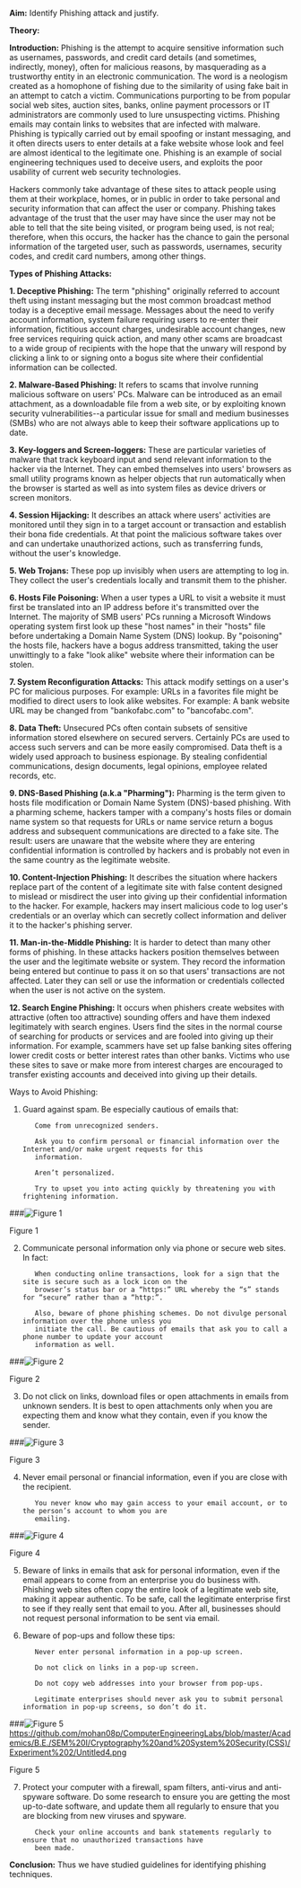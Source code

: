 **Aim:** Identify Phishing attack and justify.

**Theory:**

**Introduction:** Phishing is the attempt to acquire sensitive information such as usernames, passwords, and credit card details (and sometimes, indirectly, money), often for malicious reasons, by masquerading as a trustworthy entity in an electronic communication. The word is a neologism created as a homophone of fishing due to the similarity of using fake bait in an attempt to catch a victim. Communications purporting to be from popular social web sites, auction sites, banks, online payment processors or IT administrators are commonly used to lure unsuspecting victims. Phishing emails may contain links to websites that are infected with malware. Phishing is typically carried out by email spoofing or instant messaging, and it often directs users to enter details at a fake website whose look and feel are almost identical to the legitimate one. Phishing is an example of social engineering techniques used to deceive users, and exploits the poor usability of current web security technologies.

Hackers commonly take advantage of these sites to attack people using them at their workplace, homes, or in public in order to take personal and security information that can affect the user or company. Phishing takes advantage of the trust that the user may have since the user may not be able to tell that the site being visited, or program being used, is not real; therefore, when this occurs, the hacker has the chance to gain the personal information of the targeted user, such as passwords, usernames, security codes, and credit card numbers, among other things.

**Types of Phishing Attacks:**

**1. Deceptive Phishing:** The term "phishing" originally referred to account theft using instant messaging but the most common broadcast method today is a deceptive email message. Messages about the need to verify account information, system failure requiring users to re-enter their information, fictitious account charges, undesirable account changes, new free services requiring quick action, and many other scams are broadcast to a wide group of recipients with the hope that the unwary will respond by clicking a link to or signing onto a bogus site where their confidential information can be collected. 

**2. Malware-Based Phishing:** It refers to scams that involve running malicious software on users' PCs. Malware can be introduced as an email attachment, as a downloadable file from a web site, or by exploiting known security vulnerabilities--a particular issue for small and medium businesses (SMBs) who are not always able to keep their software applications up to date.

**3. Key-loggers and Screen-loggers:** These are particular varieties of malware that track keyboard input and send relevant information to the hacker via the Internet. They can embed themselves into users' browsers as small utility programs known as helper objects that run automatically when the browser is started as well as into system files as device drivers or screen monitors. 

**4. Session Hijacking:** It describes an attack where users' activities are monitored until they sign in to a target account or transaction and establish their bona fide credentials. At that point the malicious software takes over and can undertake unauthorized actions, such as transferring funds, without the user's knowledge. 

**5. Web Trojans:** These pop up invisibly when users are attempting to log in. They collect the user's credentials locally and transmit them to the phisher. 

**6. Hosts File Poisoning:** When a user types a URL to visit a website it must first be translated into an IP address before it's transmitted over the Internet. The majority of SMB users' PCs running a Microsoft Windows operating system first look up these "host names" in their "hosts" file before undertaking a Domain Name System (DNS) lookup. By "poisoning" the hosts file, hackers have a bogus address transmitted, taking the user unwittingly to a fake "look alike" website where their information can be stolen. 

**7. System Reconfiguration Attacks:** This attack modify settings on a user's PC for malicious purposes. For example: URLs in a favorites file might be modified to direct users to look alike websites. For example: A bank website URL may be changed from "bankofabc.com" to "bancofabc.com". 

**8. Data Theft:** Unsecured PCs often contain subsets of sensitive information stored elsewhere on secured servers. Certainly PCs are used to access such servers and can be more easily compromised. Data theft is a widely used approach to business espionage. By stealing confidential communications, design documents, legal opinions, employee related records, etc. 

**9. DNS-Based Phishing (a.k.a "Pharming"):** Pharming is the term given to hosts file modification or Domain Name System (DNS)-based phishing. With a pharming scheme, hackers tamper with a company's hosts files or domain name system so that requests for URLs or name service return a bogus address and subsequent communications are directed to a fake site. The result: users are unaware that the website where they are entering confidential information is controlled by hackers and is probably not even in the same country as the legitimate website.

**10. Content-Injection Phishing:** It describes the situation where hackers replace part of the content of a legitimate site with false content designed to mislead or misdirect the user into giving up their confidential information to the hacker. For example, hackers may insert malicious code to log user's credentials or an overlay which can secretly collect information and deliver it to the hacker's phishing server. 

**11. Man-in-the-Middle Phishing:** It is harder to detect than many other forms of phishing. In these attacks hackers position themselves between the user and the legitimate website or system. They record the information being entered but continue to pass it on so that users' transactions are not affected. Later they can sell or use the information or credentials collected when the user is not active on the system. 

**12. Search Engine Phishing:** It occurs when phishers create websites with attractive (often too attractive) sounding offers and have them indexed legitimately with search engines. Users find the sites in the normal course of searching for products or services and are fooled into giving up their information. For example, scammers have set up false banking sites offering lower credit costs or better interest rates than other banks. Victims who use these sites to save or make more from interest charges are encouraged to transfer existing accounts and deceived into giving up their details. 

Ways to Avoid Phishing:

1. Guard against spam. Be especially cautious of emails that: 

          Come from unrecognized senders. 

          Ask you to confirm personal or financial information over the Internet and/or make urgent requests for this
          information. 

          Aren’t personalized. 

          Try to upset you into acting quickly by threatening you with frightening information. 

###![Figure 1](https://github.com/mohan08p/ComputerEngineeringLabs/blob/master/Academics/B.E./SEM%20I/Cryptography%20and%20System%20Security(CSS)/Experiment%202/Untitled.png)

Figure 1

2. Communicate personal information only via phone or secure web sites. In fact: 

          When conducting online transactions, look for a sign that the site is secure such as a lock icon on the 
          browser’s status bar or a “https:” URL whereby the “s” stands for “secure” rather than a “http:”. 

          Also, beware of phone phishing schemes. Do not divulge personal information over the phone unless you  
          initiate the call. Be cautious of emails that ask you to call a phone number to update your account
          information as well. 
          
###![Figure 2](https://github.com/mohan08p/ComputerEngineeringLabs/blob/master/Academics/B.E./SEM%20I/Cryptography%20and%20System%20Security(CSS)/Experiment%202/Untitled1.png)

Figure 2

3. Do not click on links, download files or open attachments in emails from unknown senders. It is best to open attachments only when you are expecting them and know what they contain, even if you know the sender. 

###![Figure 3](https://github.com/mohan08p/ComputerEngineeringLabs/blob/master/Academics/B.E./SEM%20I/Cryptography%20and%20System%20Security(CSS)/Experiment%202/Untitled2.png)

Figure 3

4. Never email personal or financial information, even if you are close with the recipient. 

          You never know who may gain access to your email account, or to the person’s account to whom you are
          emailing. 
###![Figure 4](https://github.com/mohan08p/ComputerEngineeringLabs/blob/master/Academics/B.E./SEM%20I/Cryptography%20and%20System%20Security(CSS)/Experiment%202/Untitled3.png)

Figure 4

5. Beware of links in emails that ask for personal information, even if the email appears to come from an enterprise you do business with. Phishing web sites often copy the entire look of a legitimate web site, making it appear authentic. To be safe, call the legitimate enterprise first to see if they really sent that email to you. After all, businesses should not request personal information to be sent via email. 

6. Beware of pop-ups and follow these tips: 

          Never enter personal information in a pop-up screen. 

          Do not click on links in a pop-up screen. 

          Do not copy web addresses into your browser from pop-ups. 

          Legitimate enterprises should never ask you to submit personal information in pop-up screens, so don’t do it. 
###![Figure 5]()https://github.com/mohan08p/ComputerEngineeringLabs/blob/master/Academics/B.E./SEM%20I/Cryptography%20and%20System%20Security(CSS)/Experiment%202/Untitled4.png

Figure 5

7. Protect your computer with a firewall, spam filters, anti-virus and anti-spyware software. Do some research to ensure you are getting the most up-to-date software, and update them all regularly to ensure that you are blocking from new viruses and spyware. 

          Check your online accounts and bank statements regularly to ensure that no unauthorized transactions have
          been made.

**Conclusion:** Thus we have studied guidelines for identifying phishing techniques.
